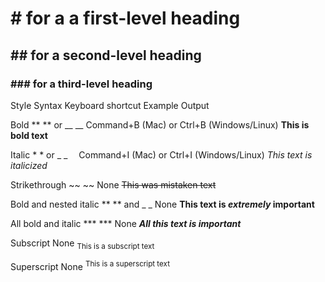# # for a a first-level heading
## ## for a second-level heading
### ### for a third-level heading


Style	Syntax	Keyboard shortcut	Example	Output

Bold	** ** or __ __	Command+B (Mac) or Ctrl+B (Windows/Linux)	**This is bold text**

Italic	* * or _ _  Command+I (Mac) or Ctrl+I (Windows/Linux)	_This text is italicized_

Strikethrough	~~ ~~	None	~~This was mistaken text~~

Bold and nested italic	** ** and _ _	None	**This text is _extremely_ important**

All bold and italic	*** ***	None	***All this text is important***

Subscript	<sub> </sub>	None	<sub>This is a subscript text</sub>

Superscript	<sup> </sup>	None	<sup>This is a superscript text</sup>	
 
